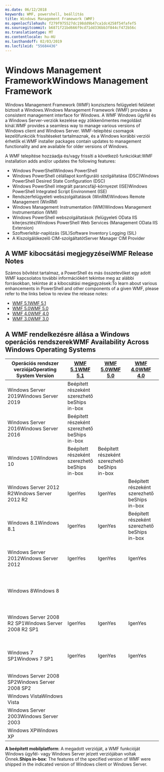 ```yaml
---
ms.date: 06/12/2018
keywords: WMF, powershell, beállítás
title: Windows Management Framework (WMF)
ms.openlocfilehash: f279f975527dc198dd9b47ca1dc4258f54fafef5
ms.sourcegitcommit: b6871f21bd666f9cd71dd336bb3f844cf472b56c
ms.translationtype: MT
ms.contentlocale: hu-HU
ms.lasthandoff: 02/03/2019
ms.locfileid: "55684436"
---
```

# <a name="windows-management-framework"></a><span data-ttu-id="f12a2-103">Windows Management Framework</span><span class="sxs-lookup"><span data-stu-id="f12a2-103">Windows Management Framework</span></span>

<span data-ttu-id="f12a2-104">Windows Management Framework (WMF) konzisztens felügyeleti felületet biztosít a Windows.</span><span class="sxs-lookup"><span data-stu-id="f12a2-104">Windows Management Framework (WMF) provides a consistent management interface for Windows.</span></span> <span data-ttu-id="f12a2-105">A WMF Windows ügyfél és a Windows Server-verziók kezelése egy zökkenőmentes megoldást kínál.</span><span class="sxs-lookup"><span data-stu-id="f12a2-105">WMF provides a seamless way to manage various versions of Windows client and Windows Server.</span></span> <span data-ttu-id="f12a2-106">WMF-telepítési csomagok kezelőfunkciók frissítéseket tartalmaznak, és a Windows korábbi verziói érhetők el.</span><span class="sxs-lookup"><span data-stu-id="f12a2-106">WMF installer packages contain updates to management functionality and are available for older versions of Windows.</span></span>

<span data-ttu-id="f12a2-107">A WMF telepítése hozzáadja és/vagy frissíti a következő funkciókat:</span><span class="sxs-lookup"><span data-stu-id="f12a2-107">WMF installation adds and/or updates the following features:</span></span>

- <span data-ttu-id="f12a2-108">Windows PowerShell</span><span class="sxs-lookup"><span data-stu-id="f12a2-108">Windows PowerShell</span></span>
- <span data-ttu-id="f12a2-109">Windows PowerShell célállapot konfiguráló szolgáltatása (DSC)</span><span class="sxs-lookup"><span data-stu-id="f12a2-109">Windows PowerShell Desired State Configuration (DSC)</span></span>
- <span data-ttu-id="f12a2-110">Windows PowerShell integrált parancsfájl-környezet (ISE)</span><span class="sxs-lookup"><span data-stu-id="f12a2-110">Windows PowerShell Integrated Script Environment (ISE)</span></span>
- <span data-ttu-id="f12a2-111">Rendszerfelügyeleti webszolgáltatások (WinRM)</span><span class="sxs-lookup"><span data-stu-id="f12a2-111">Windows Remote Management (WinRM)</span></span>
- <span data-ttu-id="f12a2-112">Windows Management Instrumentation (WMI)</span><span class="sxs-lookup"><span data-stu-id="f12a2-112">Windows Management Instrumentation (WMI)</span></span>
- <span data-ttu-id="f12a2-113">Windows PowerShell webszolgáltatások (felügyeleti OData IIS kiterjesztés)</span><span class="sxs-lookup"><span data-stu-id="f12a2-113">Windows PowerShell Web Services (Management OData IIS Extension)</span></span>
- <span data-ttu-id="f12a2-114">Szoftverleltár-naplózás (SIL)</span><span class="sxs-lookup"><span data-stu-id="f12a2-114">Software Inventory Logging (SIL)</span></span>
- <span data-ttu-id="f12a2-115">A Kiszolgálókezelő CIM-szolgáltatót</span><span class="sxs-lookup"><span data-stu-id="f12a2-115">Server Manager CIM Provider</span></span>

## <a name="wmf-release-notes"></a><span data-ttu-id="f12a2-116">A WMF kibocsátási megjegyzései</span><span class="sxs-lookup"><span data-stu-id="f12a2-116">WMF Release Notes</span></span>

<span data-ttu-id="f12a2-117">Számos bővítést tartalmaz, a PowerShell és más összetevőket egy adott WMF kapcsolatos további információkért tekintse meg az alábbi forrásokban, tekintse át a kibocsátási megjegyzések:</span><span class="sxs-lookup"><span data-stu-id="f12a2-117">To learn about various enhancements in PowerShell and other components of a given WMF, please refer to the links below to review the release notes:</span></span>

- [<span data-ttu-id="f12a2-118">WMF 5.1</span><span class="sxs-lookup"><span data-stu-id="f12a2-118">WMF 5.1</span></span>](5.1/release-notes.md)
- [<span data-ttu-id="f12a2-119">WMF 5.0</span><span class="sxs-lookup"><span data-stu-id="f12a2-119">WMF 5.0</span></span>](5.0/releasenotes.md)
- [<span data-ttu-id="f12a2-120">WMF 4.0</span><span class="sxs-lookup"><span data-stu-id="f12a2-120">WMF 4.0</span></span>](https://download.microsoft.com/download/3/D/6/3D61D262-8549-4769-A660-230B67E15B25/Windows%20Management%20Framework%204%200%20Release%20Notes.docx)
- [<span data-ttu-id="f12a2-121">WMF 3.0</span><span class="sxs-lookup"><span data-stu-id="f12a2-121">WMF 3.0</span></span>](https://download.microsoft.com/download/E/7/6/E76850B8-DA6E-4FF5-8CCE-A24FC513FD16/WMF%203%20Release%20Notes.docx)

## <a name="wmf-availability-across-windows-operating-systems"></a><span data-ttu-id="f12a2-122">A WMF rendelkezésre állása a Windows operációs rendszerek</span><span class="sxs-lookup"><span data-stu-id="f12a2-122">WMF Availability Across Windows Operating Systems</span></span>

|<span data-ttu-id="f12a2-123">Operációs rendszer verziója</span><span class="sxs-lookup"><span data-stu-id="f12a2-123">Operating System Version</span></span>  |<span data-ttu-id="f12a2-124">[WMF 5.1][]</span><span class="sxs-lookup"><span data-stu-id="f12a2-124">[WMF 5.1][]</span></span> |<span data-ttu-id="f12a2-125">[WMF 5.0][]</span><span class="sxs-lookup"><span data-stu-id="f12a2-125">[WMF 5.0][]</span></span> |<span data-ttu-id="f12a2-126">[WMF 4.0][]</span><span class="sxs-lookup"><span data-stu-id="f12a2-126">[WMF 4.0][]</span></span> |<span data-ttu-id="f12a2-127">[WMF 3.0][]</span><span class="sxs-lookup"><span data-stu-id="f12a2-127">[WMF 3.0][]</span></span>  |<span data-ttu-id="f12a2-128">[A WMF 2.0][]</span><span class="sxs-lookup"><span data-stu-id="f12a2-128">[WMF 2.0][]</span></span> |
|--------------------------|------------|------------|------------|-------------|------------|
|<span data-ttu-id="f12a2-129">Windows Server 2019</span><span class="sxs-lookup"><span data-stu-id="f12a2-129">Windows Server 2019</span></span>       |<span data-ttu-id="f12a2-130">Beépített részeként szerezhető be</span><span class="sxs-lookup"><span data-stu-id="f12a2-130">Ships in-box</span></span>|            |            |             |            |
|<span data-ttu-id="f12a2-131">Windows Server 2016</span><span class="sxs-lookup"><span data-stu-id="f12a2-131">Windows Server 2016</span></span>       |<span data-ttu-id="f12a2-132">Beépített részeként szerezhető be</span><span class="sxs-lookup"><span data-stu-id="f12a2-132">Ships in-box</span></span>|            |            |             |            |
|<span data-ttu-id="f12a2-133">Windows 10</span><span class="sxs-lookup"><span data-stu-id="f12a2-133">Windows 10</span></span>                |<span data-ttu-id="f12a2-134">Beépített részeként szerezhető be</span><span class="sxs-lookup"><span data-stu-id="f12a2-134">Ships in-box</span></span>|<span data-ttu-id="f12a2-135">Beépített részeként szerezhető be</span><span class="sxs-lookup"><span data-stu-id="f12a2-135">Ships in-box</span></span>|            |             |            |
|<span data-ttu-id="f12a2-136">Windows Server 2012 R2</span><span class="sxs-lookup"><span data-stu-id="f12a2-136">Windows Server 2012 R2</span></span>    |<span data-ttu-id="f12a2-137">Igen</span><span class="sxs-lookup"><span data-stu-id="f12a2-137">Yes</span></span>         |<span data-ttu-id="f12a2-138">Igen</span><span class="sxs-lookup"><span data-stu-id="f12a2-138">Yes</span></span>         |<span data-ttu-id="f12a2-139">Beépített részeként szerezhető be</span><span class="sxs-lookup"><span data-stu-id="f12a2-139">Ships in-box</span></span>|             |            |
|<span data-ttu-id="f12a2-140">Windows 8.1</span><span class="sxs-lookup"><span data-stu-id="f12a2-140">Windows 8.1</span></span>               |<span data-ttu-id="f12a2-141">Igen</span><span class="sxs-lookup"><span data-stu-id="f12a2-141">Yes</span></span>         |<span data-ttu-id="f12a2-142">Igen</span><span class="sxs-lookup"><span data-stu-id="f12a2-142">Yes</span></span>         |<span data-ttu-id="f12a2-143">Beépített részeként szerezhető be</span><span class="sxs-lookup"><span data-stu-id="f12a2-143">Ships in-box</span></span>|             |            |
|<span data-ttu-id="f12a2-144">Windows Server 2012</span><span class="sxs-lookup"><span data-stu-id="f12a2-144">Windows Server 2012</span></span>       |<span data-ttu-id="f12a2-145">Igen</span><span class="sxs-lookup"><span data-stu-id="f12a2-145">Yes</span></span>         |<span data-ttu-id="f12a2-146">Igen</span><span class="sxs-lookup"><span data-stu-id="f12a2-146">Yes</span></span>         |<span data-ttu-id="f12a2-147">Igen</span><span class="sxs-lookup"><span data-stu-id="f12a2-147">Yes</span></span>         |<span data-ttu-id="f12a2-148">Beépített részeként szerezhető be</span><span class="sxs-lookup"><span data-stu-id="f12a2-148">Ships in-box</span></span> |            |
|<span data-ttu-id="f12a2-149">Windows 8</span><span class="sxs-lookup"><span data-stu-id="f12a2-149">Windows 8</span></span>                 |            |            |            |<span data-ttu-id="f12a2-150">Beépített részeként szerezhető be</span><span class="sxs-lookup"><span data-stu-id="f12a2-150">Ships in-box</span></span> |            |
|<span data-ttu-id="f12a2-151">Windows Server 2008 R2 SP1</span><span class="sxs-lookup"><span data-stu-id="f12a2-151">Windows Server 2008 R2 SP1</span></span>|<span data-ttu-id="f12a2-152">Igen</span><span class="sxs-lookup"><span data-stu-id="f12a2-152">Yes</span></span>         |<span data-ttu-id="f12a2-153">Igen</span><span class="sxs-lookup"><span data-stu-id="f12a2-153">Yes</span></span>         |<span data-ttu-id="f12a2-154">Igen</span><span class="sxs-lookup"><span data-stu-id="f12a2-154">Yes</span></span>         |<span data-ttu-id="f12a2-155">Igen</span><span class="sxs-lookup"><span data-stu-id="f12a2-155">Yes</span></span>          |<span data-ttu-id="f12a2-156">Beépített részeként szerezhető be</span><span class="sxs-lookup"><span data-stu-id="f12a2-156">Ships in-box</span></span>|
|<span data-ttu-id="f12a2-157">Windows 7 SP1</span><span class="sxs-lookup"><span data-stu-id="f12a2-157">Windows 7 SP1</span></span>             |<span data-ttu-id="f12a2-158">Igen</span><span class="sxs-lookup"><span data-stu-id="f12a2-158">Yes</span></span>         |<span data-ttu-id="f12a2-159">Igen</span><span class="sxs-lookup"><span data-stu-id="f12a2-159">Yes</span></span>         |<span data-ttu-id="f12a2-160">Igen</span><span class="sxs-lookup"><span data-stu-id="f12a2-160">Yes</span></span>         |<span data-ttu-id="f12a2-161">Igen</span><span class="sxs-lookup"><span data-stu-id="f12a2-161">Yes</span></span>          |<span data-ttu-id="f12a2-162">Beépített részeként szerezhető be</span><span class="sxs-lookup"><span data-stu-id="f12a2-162">Ships in-box</span></span>|
|<span data-ttu-id="f12a2-163">Windows Server 2008 SP2</span><span class="sxs-lookup"><span data-stu-id="f12a2-163">Windows Server 2008 SP2</span></span>   |            |            |            |<span data-ttu-id="f12a2-164">Igen</span><span class="sxs-lookup"><span data-stu-id="f12a2-164">Yes</span></span>          |<span data-ttu-id="f12a2-165">Igen</span><span class="sxs-lookup"><span data-stu-id="f12a2-165">Yes</span></span>         |
|<span data-ttu-id="f12a2-166">Windows Vista</span><span class="sxs-lookup"><span data-stu-id="f12a2-166">Windows Vista</span></span>             |            |            |            |             |<span data-ttu-id="f12a2-167">Igen</span><span class="sxs-lookup"><span data-stu-id="f12a2-167">Yes</span></span>         |
|<span data-ttu-id="f12a2-168">Windows Server 2003</span><span class="sxs-lookup"><span data-stu-id="f12a2-168">Windows Server 2003</span></span>       |            |            |            |             |<span data-ttu-id="f12a2-169">Igen</span><span class="sxs-lookup"><span data-stu-id="f12a2-169">Yes</span></span>         |
|<span data-ttu-id="f12a2-170">Windows XP</span><span class="sxs-lookup"><span data-stu-id="f12a2-170">Windows XP</span></span>                |            |            |            |<span data-ttu-id="f12a2-171">Igen</span><span class="sxs-lookup"><span data-stu-id="f12a2-171">Yes</span></span>          |            |

<span data-ttu-id="f12a2-172">**A beépített mobilplatform**: A megadott verzióját, a WMF funkcióját Windows ügyfél- vagy Windows Server jelzett verziójában voltak Önnek.</span><span class="sxs-lookup"><span data-stu-id="f12a2-172">**Ships in-box**: The features of the specified version of WMF were shipped in the indicated version of Windows client or Windows Server.</span></span>

[WMF 5.1]: https://aka.ms/wmf51download
[WMF 5.0]: https://aka.ms/wmf5download
[WMF 4.0]: https://aka.ms/wmf4download
[WMF 3.0]: https://aka.ms/wmf3download
[A WMF 2.0]: https://aka.ms/wmf2download
[WMF 2.0]: https://aka.ms/wmf2download
